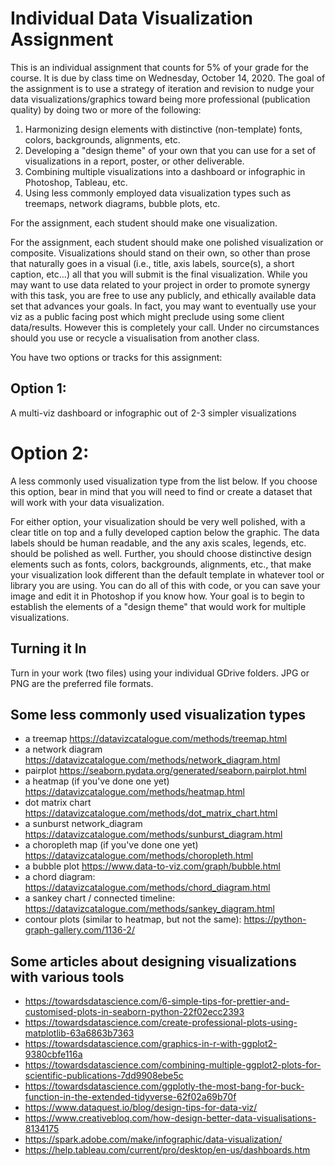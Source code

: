 # Individual Data Visualization Assignment

This is an individual assignment that counts for 5% of your grade for the course. It is due by class time on Wednesday, October 14, 2020. The goal of the assignment is to use a strategy of iteration and revision to nudge your data visualizations/graphics toward being more professional (publication quality) by doing two or more of the following:

1. Harmonizing design elements with distinctive (non-template) fonts, colors, backgrounds, alignments, etc.
2. Developing a "design theme" of your own that you can use for a set of visualizations in a report, poster, or other deliverable.
3. Combining multiple visualizations into a dashboard or infographic in Photoshop, Tableau, etc.
4. Using less commonly employed data visualization types such as treemaps, network diagrams, bubble plots, etc. 

For the assignment, each student should make one visualization. 

For the assignment, each student should make one polished visualization or composite. Visualizations should stand on their own, so other than prose that naturally
goes in a visual (i.e., title, axis labels, source(s), a short caption, etc...) all that you will submit is the final visualization. While you may want to use data related to your project in order to promote synergy with this task, you are free to use any publicly, and ethically available data set that advances your goals. In fact, you may want to eventually use your viz as a public facing post which might preclude using some client data/results. However this is completely your call. Under no circumstances should you use or recycle a visualisation from another class.

You have two options or tracks for this assignment:

## Option 1: 

A multi-viz dashboard or infographic out of 2-3 simpler visualizations
 
# Option 2: 

A less commonly used visualization type from the list below. If you choose this option, bear in mind that you will need to find or create a dataset that will work with your data visualization. 

For either option, your visualization should be very well polished, with a clear title on top and a fully developed caption below the graphic. The data labels should be human readable, and the any axis scales, legends, etc. should be polished as well. Further, you should choose distinctive design elements such as fonts, colors, backgrounds, alignments, etc., that make your visualization look different than the default template in whatever tool or library you are using. You can do all of this with code, or you can save your image and edit it in Photoshop if you know how. Your goal is to begin to establish the elements of a "design theme" that would work for multiple visualizations.

## Turning it In

Turn in your work (two files) using your individual GDrive folders. JPG or PNG are the preferred file formats.  
## Some less commonly used visualization types 

- a treemap	https://datavizcatalogue.com/methods/treemap.html
- a network diagram	https://datavizcatalogue.com/methods/network_diagram.html
- pairplot	https://seaborn.pydata.org/generated/seaborn.pairplot.html
- a heatmap (if you've done one yet)	https://datavizcatalogue.com/methods/heatmap.html
- dot matrix chart	https://datavizcatalogue.com/methods/dot_matrix_chart.html
- a sunburst network_diagram	https://datavizcatalogue.com/methods/sunburst_diagram.html
- a choropleth map (if you've done one yet)	https://datavizcatalogue.com/methods/choropleth.html
- a bubble plot https://www.data-to-viz.com/graph/bubble.html
- a chord diagram: https://datavizcatalogue.com/methods/chord_diagram.html
- a sankey chart / connected timeline: https://datavizcatalogue.com/methods/sankey_diagram.html
- contour plots (similar to heatmap, but not the same): https://python-graph-gallery.com/1136-2/

## Some articles about designing visualizations with various tools

- https://towardsdatascience.com/6-simple-tips-for-prettier-and-customised-plots-in-seaborn-python-22f02ecc2393
- https://towardsdatascience.com/create-professional-plots-using-matplotlib-63a6863b7363
- https://towardsdatascience.com/graphics-in-r-with-ggplot2-9380cbfe116a
- https://towardsdatascience.com/combining-multiple-ggplot2-plots-for-scientific-publications-7dd9908ebe5c
- https://towardsdatascience.com/ggplotly-the-most-bang-for-buck-function-in-the-extended-tidyverse-62f02a69b70f
- https://www.dataquest.io/blog/design-tips-for-data-viz/
- https://www.creativebloq.com/how-design-better-data-visualisations-8134175
- https://spark.adobe.com/make/infographic/data-visualization/
- https://help.tableau.com/current/pro/desktop/en-us/dashboards.htm
